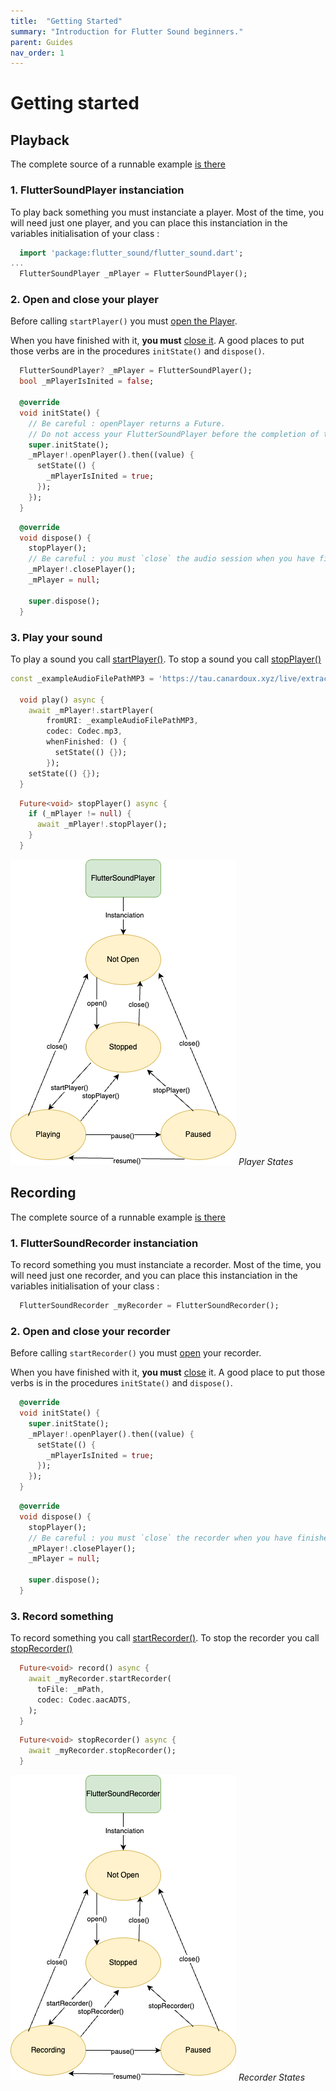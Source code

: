 ```yaml
---
title:  "Getting Started"
summary: "Introduction for Flutter Sound beginners."
parent: Guides
nav_order: 1
---
```

# Getting started

## Playback

The complete source of a runnable example [is there](https://github.com/Canardoux/flutter_sound/blob/master/example/lib/simple_playback/simple_playback.dart)

### 1. FlutterSoundPlayer instanciation

To play back something you must instanciate a player. Most of the time, you will need just one player, and you can place this instanciation in the variables initialisation of your class :

```dart
  import 'package:flutter_sound/flutter_sound.dart';
...
  FlutterSoundPlayer _mPlayer = FlutterSoundPlayer();
```

### 2. Open and close your player

Before calling `startPlayer()` you must [open the Player](/api/player/FlutterSoundPlayer/openPlayer.html).

When you have finished with it, **you must** [close it](/api/player/FlutterSoundPlayer/closePlayer.html). A good places to put those verbs are in the procedures `initState()` and `dispose()`.

```dart
  FlutterSoundPlayer? _mPlayer = FlutterSoundPlayer();
  bool _mPlayerIsInited = false;

  @override
  void initState() {
    // Be careful : openPlayer returns a Future.
    // Do not access your FlutterSoundPlayer before the completion of the Future
    super.initState();
    _mPlayer!.openPlayer().then((value) {
      setState(() {
        _mPlayerIsInited = true;
      });
    });
  }
```

```dart
  @override
  void dispose() {
    stopPlayer();
    // Be careful : you must `close` the audio session when you have finished with it.
    _mPlayer!.closePlayer();
    _mPlayer = null;

    super.dispose();
  }
```

### 3. Play your sound

To play a sound you call [startPlayer()](/api/player/FlutterSoundPlayer/startPlayer.html). To stop a sound you call [stopPlayer()](/api/player/FlutterSoundPlayer/stopPlayer.html)

```dart
const _exampleAudioFilePathMP3 = 'https://tau.canardoux.xyz/live/extract/05.mp3';

  void play() async {
    await _mPlayer!.startPlayer(
        fromURI: _exampleAudioFilePathMP3,
        codec: Codec.mp3,
        whenFinished: () {
          setState(() {});
        });
    setState(() {});
  }
```
```dart
  Future<void> stopPlayer() async {
    if (_mPlayer != null) {
      await _mPlayer!.stopPlayer();
    }
  }
```

![PlayerStates](/images/PlayerStates.png)
_Player States_

## Recording

The complete source of a runnable example [is there](https://github.com/Canardoux/flutter_sound/blob/master/example/lib/simple_recorder/simple_recorder.dart)

### 1. FlutterSoundRecorder instanciation

To record something you must instanciate a recorder. Most of the time, you will need just one recorder, and you can place this instanciation in the variables initialisation of your class :

```dart
  FlutterSoundRecorder _myRecorder = FlutterSoundRecorder();
```

### 2. Open and close your recorder

Before calling `startRecorder()` you must [open](/api/recorder/FlutterSoundRecorder/openRecorder.html) your recorder.

When you have finished with it, **you must** [close](/api/recorder/FlutterSoundRecorder/closeRecorder.html) it. A good place to put those verbs is in the procedures `initState()` and `dispose()`.

```dart
  @override
  void initState() {
    super.initState();
    _mPlayer!.openPlayer().then((value) {
      setState(() {
        _mPlayerIsInited = true;
      });
    });
  }
```

```dart
  @override
  void dispose() {
    stopPlayer();
    // Be careful : you must `close` the recorder when you have finished with it.
    _mPlayer!.closePlayer();
    _mPlayer = null;

    super.dispose();
  }
```

### 3. Record something

To record something you call [startRecorder()](/api/recorder/FlutterSoundRecorder/startRecorder.html). To stop the recorder you call [stopRecorder()](/api/recorder/FlutterSoundRecorder/stopRecorder.html)

```dart
  Future<void> record() async {
    await _myRecorder.startRecorder(
      toFile: _mPath,
      codec: Codec.aacADTS,
    );
  }
```

```dart
  Future<void> stopRecorder() async {
    await _myRecorder.stopRecorder();
  }
```

![RecorderStates](/images/RecorderStates.png)
_Recorder States_
